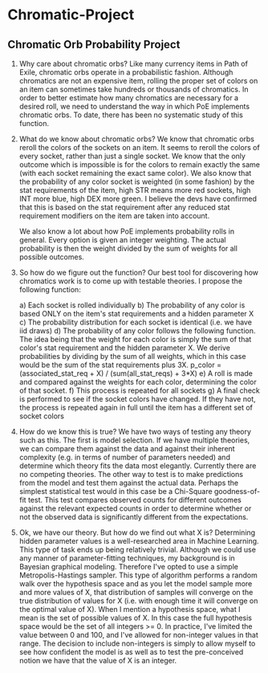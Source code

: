 Chromatic-Project
=================

Chromatic Orb Probability Project
---------------------------------

1. Why care about chromatic orbs?
	Like many currency items in Path of Exile, chromatic orbs operate in a probabilistic fashion. Although chromatics are not an expensive item, rolling the proper set of colors on an item can sometimes take hundreds or thousands of chromatics. In order to better estimate how many chromatics are necessary for a desired roll, we need to understand the way in which PoE implements chromatic orbs. To date, there has been no systematic study of this function.
	
2. What do we know about chromatic orbs?
	We know that chromatic orbs reroll the colors of the sockets on an item. It seems to reroll the colors of every socket, rather than just a single socket. We know that the only outcome which is impossible is for the colors to remain exactly the same (with each socket remaining the exact same color). We also know that the probability of any color socket is weighted (in some fashion) by the stat requirements of the item, high STR means more red sockets, high INT more blue, high DEX more green. I believe the devs have confirmed that this is based on the stat requirement after any reduced stat requirement modifiers on the item are taken into account.
	
	We also know a lot about how PoE implements probability rolls in general. Every option is given an integer weighting. The actual probability is then the weight divided by the sum of weights for all possible outcomes.
	
3. So how do we figure out the function?
	Our best tool for discovering how chromatics work is to come up with testable theories. I propose the following function:
	
	a) Each socket is rolled individually
	b) The probability of any color is based ONLY on the item's stat requirements and a hidden parameter X
	c) The probability distribution for each socket is identical (i.e. we have iid draws)
	d) The probability of any color follows the following function. The idea being that the weight for each color is simply the sum of that color's stat requirement and the hidden parameter X. We derive probabilities by dividing by the sum of all weights, which in this case would be the sum of the stat requirements plus 3X.
		p_color = (associated_stat_req + X) / (sum(all_stat_reqs) + 3*X)
	e) A roll is made and compared against the weights for each color, determining the color of that socket.
	f) This process is repeated for all sockets
	g) A final check is performed to see if the socket colors have changed. If they have not, the process is repeated again in full until the item has a different set of socket colors
	
4. How do we know this is true?
	We have two ways of testing any theory such as this. The first is model selection. If we have multiple theories, we can compare them against the data and against their inherent complexity (e.g. in terms of number of parameters needed) and determine which theory fits the data most elegantly. Currently there are no competing theories. The other way to test is to make predictions from the model and test them against the actual data. Perhaps the simplest statistical test would in this case be a Chi-Square goodness-of-fit test. This test compares observed counts for different outcomes against the relevant expected counts in order to determine whether or not the observed data is significantly different from the expectations.
	
5. Ok, we have our theory. But how do we find out what X is?
	Determining hidden parameter values is a well-researched area in Machine Learning. This type of task ends up being relatively trivial. Although we could use any manner of parameter-fitting techniques, my background is in Bayesian graphical modeling. Therefore I've opted to use a simple Metropolis-Hastings sampler. This type of algorithm performs a random walk over the hypothesis space and as you let the model sample more and more values of X, that distribution of samples will converge on the true distribution of values for X (i.e. with enough time it will converge on the optimal value of X). When I mention a hypothesis space, what I mean is the set of possible values of X. In this case the full hypothesis space would be the set of all integers >= 0. In practice, I've limited the value between 0 and 100, and I've allowed for non-integer values in that range. The decision to include non-integers is simply to allow myself to see how confident the model is as well as to test the pre-conceived notion we have that the value of X is an integer.
